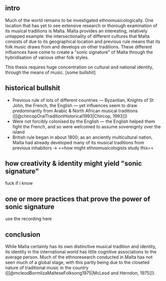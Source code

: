 ## intro
Much of the world remains to be investigated ethnomusicologically. One location that has yet to see extensive research or thorough examination of its musical traditions is Malta. Malta provides an interesting, relatively untapped example: the intersectionality of different cultures that Malta consists of due to its geographical location and previous rule means that its folk music draws from and develops on other traditions. These different influences have come to create a "sonic signature" of Malta through the hybridisation of various other folk styles.

This thesis requires huge concentration on cultural and national identity, through the means of music. [some bullshit]

## historical bullshit
- Previous rule of lots of different countries — Byzantian, Knights of St John, the French, the English — yet influences seem to draw predominantly from Arabic & North African musical traditions ([[@chircopOralTraditionHistorical1993|Chircop, 1993]])
- Were not forcibly colonised by the English — the English helped them fight the French, and so were welcomed to assume sovereignty over the island
- British rule began in about 1800; as an anciently multicultural nation, Malta had already developed many of its musical traditions from previous inhabitors
-> ==how might ethnomusicologists study this==

## how creativity & identity might yield "sonic signature"
fuck if i know

## one or more practices that prove the power of sonic signature
use the recording here

## conclusion
While Malta certainly has its own distinctive musical tradition and identity, its identity in the international world has little cognitive associations to the average person. Much of the ethnoresearch conducted in Malta has not seen much of a global stage, with this partly being due to the closeted nature of traditional music in the country ([[@mcleodBormlizaMalteseFolksong1975|McLeod and Herndon, 1975]]). 